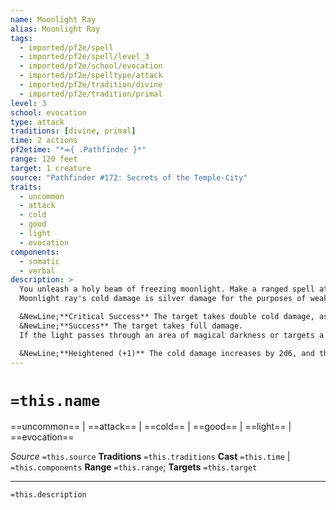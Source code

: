 ```yaml
---
name: Moonlight Ray
alias: Moonlight Ray
tags:
  - imported/pf2e/spell
  - imported/pf2e/spell/level_3
  - imported/pf2e/school/evocation
  - imported/pf2e/spelltype/attack
  - imported/pf2e/tradition/divine
  - imported/pf2e/tradition/primal
level: 3
school: evocation
type: attack
traditions: [divine, primal]
time: 2 actions
pf2etime: "*⬺{ .Pathfinder }*"
range: 120 feet
target: 1 creature
source: "Pathfinder #172: Secrets of the Temple-City"
traits:
  - uncommon
  - attack
  - cold
  - good
  - light
  - evocation
components:
  - somatic
  - verbal
description: >
  You unleash a holy beam of freezing moonlight. Make a ranged spell attack. The ray deals 5d6 cold damage; if the target is a fiend or undead, you deal an extra 5d6 good damage.
  Moonlight ray's cold damage is silver damage for the purposes of weaknesses, resistances, and the like.

  &NewLine;**Critical Success** The target takes double cold damage, as well as double good damage if a fiend or undead.
  &NewLine;**Success** The target takes full damage.
  If the light passes through an area of magical darkness or targets a creature affected by magical darkness, moonlight ray attempts to counteract the darkness. If you need to determine whether the light passes through an area of darkness, draw a line between yourself and the spell's target.

  &NewLine;**Heightened (+1)** The cold damage increases by 2d6, and the good damage against fiends and undead increases by 2d6 good{2d6 good damage}.
---
```

# `=this.name`
==uncommon== | ==attack== | ==cold== | ==good== | ==light== | ==evocation==

*Source* `=this.source`
**Traditions** `=this.traditions`
**Cast** `=this.time` | `=this.components`
**Range** `=this.range`; **Targets** `=this.target`

***
`=this.description`